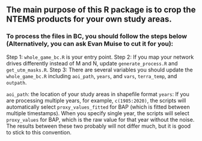## The main purpose of this R package is to crop the NTEMS products for your own study areas.
### To process the files in BC, you should follow the steps below (Alternatively, you can ask Evan Muise to cut it for you):

Step 1: `whole_game_bc.R` is your entry point.
Step 2: If you map your network drives differently instead of M and N, update `generate_process.R` and `get_utm_masks.R`.
Step 3: There are several variables you should update the `whole_game_bc.R` including `aoi_path`, `years`, and `vars`, `terra_temp`, and `outpath`.

`aoi_path`: the location of your study areas in shapefile format
`years`: If you are processing multiple years, for example, `c(1985:2020)`, the scripts will automatically select `proxy_values_fitted` for BAP (which is fitted between multiple timestamps). When you specify single year, the scripts will select `proxy_values` for BAP, which is the raw value for that year without the noise. The results between these two probably will not differ much, but it is good to stick to this convention.